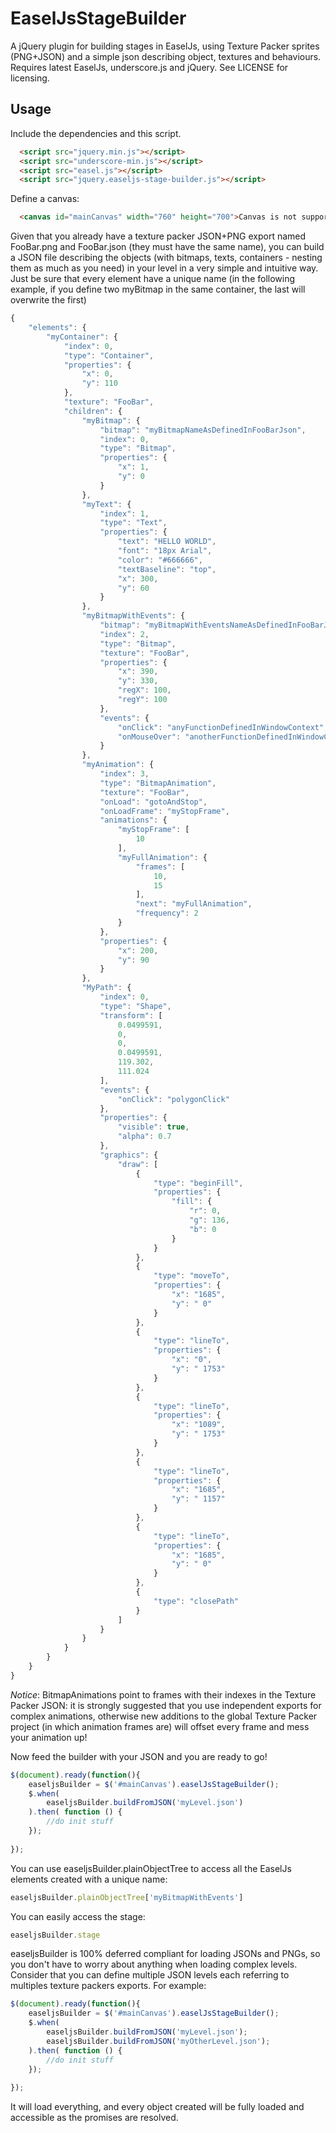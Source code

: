 EaselJsStageBuilder
====================

A jQuery plugin for building stages in EaselJs, using Texture Packer sprites (PNG+JSON) and a simple json describing object, textures and behaviours. Requires latest EaselJs, underscore.js and jQuery. See LICENSE for licensing.


Usage
--------------------
Include the dependencies and this script.
```html
  <script src="jquery.min.js"></script>
  <script src="underscore-min.js"></script>
  <script src="easel.js"></script>
  <script src="jquery.easeljs-stage-builder.js"></script>
```

Define a canvas:
```html
  <canvas id="mainCanvas" width="760" height="700">Canvas is not supported</canvas>
```

Given that you already have a texture packer JSON+PNG export named FooBar.png and FooBar.json (they must have the same name), you can build a JSON file describing the objects (with bitmaps, texts, containers - nesting them as much as you need) in your level in a very simple and intuitive way.
Just be sure that every element have a unique name (in the following example, if you define two myBitmap in the same container, the last will overwrite the first)
```javascript
{
    "elements": {
        "myContainer": {
            "index": 0,
            "type": "Container",
            "properties": {
                "x": 0,
                "y": 110
            },
            "texture": "FooBar",
            "children": {
                "myBitmap": {
                    "bitmap": "myBitmapNameAsDefinedInFooBarJson",
                    "index": 0,
                    "type": "Bitmap",
                    "properties": {
                        "x": 1,
                        "y": 0
                    }
                },
                "myText": {
                    "index": 1,
                    "type": "Text",
                    "properties": {
                        "text": "HELLO WORLD",
                        "font": "18px Arial",
                        "color": "#666666",
                        "textBaseline": "top",
                        "x": 300,
                        "y": 60
                    }
                },
                "myBitmapWithEvents": {
                    "bitmap": "myBitmapWithEventsNameAsDefinedInFooBarJson",
                    "index": 2,
                    "type": "Bitmap",
                    "texture": "FooBar",
                    "properties": {
                        "x": 390,
                        "y": 330,
                        "regX": 100,
                        "regY": 100
                    },
                    "events": {
                        "onClick": "anyFunctionDefinedInWindowContext",
                        "onMouseOver": "anotherFunctionDefinedInWindowContext"
                    }
                },
                "myAnimation": {
                    "index": 3,
                    "type": "BitmapAnimation",
                    "texture": "FooBar",
                    "onLoad": "gotoAndStop",
                    "onLoadFrame": "myStopFrame",
                    "animations": {
                        "myStopFrame": [
                            10
                        ],
                        "myFullAnimation": {
                            "frames": [
                                10,
                                15
                            ],
                            "next": "myFullAnimation",
                            "frequency": 2
                        }
                    },
                    "properties": {
                        "x": 200,
                        "y": 90
                    }
                },
                "MyPath": {
                    "index": 0,
                    "type": "Shape",
                    "transform": [
                        0.0499591,
                        0,
                        0,
                        0.0499591,
                        119.302,
                        111.024
                    ],
                    "events": {
                        "onClick": "polygonClick"
                    },
                    "properties": {
                        "visible": true,
                        "alpha": 0.7
                    },
                    "graphics": {
                        "draw": [
                            {
                                "type": "beginFill",
                                "properties": {
                                    "fill": {
                                        "r": 0,
                                        "g": 136,
                                        "b": 0
                                    }
                                }
                            },
                            {
                                "type": "moveTo",
                                "properties": {
                                    "x": "1685",
                                    "y": " 0"
                                }
                            },
                            {
                                "type": "lineTo",
                                "properties": {
                                    "x": "0",
                                    "y": " 1753"
                                }
                            },
                            {
                                "type": "lineTo",
                                "properties": {
                                    "x": "1089",
                                    "y": " 1753"
                                }
                            },
                            {
                                "type": "lineTo",
                                "properties": {
                                    "x": "1685",
                                    "y": " 1157"
                                }
                            },
                            {
                                "type": "lineTo",
                                "properties": {
                                    "x": "1685",
                                    "y": " 0"
                                }
                            },
                            {
                                "type": "closePath"
                            }
                        ]
                    }
                }
            }
        }
    }
}
```
*Notice*: BitmapAnimations point to frames with their indexes in the Texture Packer JSON: it is strongly suggested that you use independent exports for complex animations, otherwise new additions to the global Texture Packer project (in which animation frames are) will offset every frame and mess your animation up!


Now feed the builder with your JSON and you are ready to go!

```javascript
$(document).ready(function(){
    easeljsBuilder = $('#mainCanvas').easelJsStageBuilder();
    $.when(
        easeljsBuilder.buildFromJSON('myLevel.json')
    ).then( function () {
        //do init stuff
    });
            
});
```

You can use easeljsBuilder.plainObjectTree to access all the EaselJs elements created with a unique name:
```javascript
easeljsBuilder.plainObjectTree['myBitmapWithEvents']
```

You can easily access the stage:
```javascript
easeljsBuilder.stage
```

easeljsBuilder is 100% deferred compliant for loading JSONs and PNGs, so you don't have to worry about anything when loading complex levels. Consider that you can define multiple JSON levels each referring to multiples texture packers exports. For example:

```javascript
$(document).ready(function(){
    easeljsBuilder = $('#mainCanvas').easelJsStageBuilder();
    $.when(
        easeljsBuilder.buildFromJSON('myLevel.json');
        easeljsBuilder.buildFromJSON('myOtherLevel.json');
    ).then( function () {
        //do init stuff
    });
            
});
```
It will load everything, and every object created will be fully loaded and accessible as the promises are resolved.